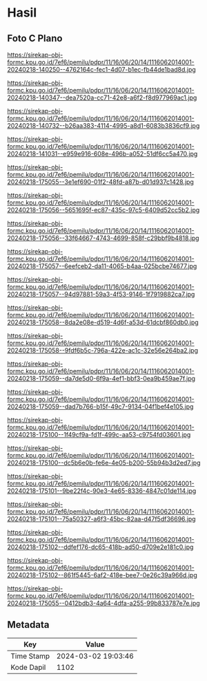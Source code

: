 # Hasil

## Foto C Plano

https://sirekap-obj-formc.kpu.go.id/7ef6/pemilu/pdpr/11/16/06/20/14/1116062014001-20240218-140250--4762164c-fec1-4d07-b1ec-fb44de1bad8d.jpg

https://sirekap-obj-formc.kpu.go.id/7ef6/pemilu/pdpr/11/16/06/20/14/1116062014001-20240218-140347--dea7520a-cc71-42e8-a6f2-f8d977969ac1.jpg

https://sirekap-obj-formc.kpu.go.id/7ef6/pemilu/pdpr/11/16/06/20/14/1116062014001-20240218-140732--b26aa383-4114-4995-a8d1-6083b3836cf9.jpg

https://sirekap-obj-formc.kpu.go.id/7ef6/pemilu/pdpr/11/16/06/20/14/1116062014001-20240218-141031--e959e916-608e-496b-a052-51df6cc5a470.jpg

https://sirekap-obj-formc.kpu.go.id/7ef6/pemilu/pdpr/11/16/06/20/14/1116062014001-20240218-175055--3e1ef690-01f2-48fd-a87b-d01d937c1428.jpg

https://sirekap-obj-formc.kpu.go.id/7ef6/pemilu/pdpr/11/16/06/20/14/1116062014001-20240218-175056--5651695f-ec87-435c-97c5-6409d52cc5b2.jpg

https://sirekap-obj-formc.kpu.go.id/7ef6/pemilu/pdpr/11/16/06/20/14/1116062014001-20240218-175056--33f64667-4743-4699-858f-c29bbf9b4818.jpg

https://sirekap-obj-formc.kpu.go.id/7ef6/pemilu/pdpr/11/16/06/20/14/1116062014001-20240218-175057--6eefceb2-da11-4065-b4aa-025bcbe74677.jpg

https://sirekap-obj-formc.kpu.go.id/7ef6/pemilu/pdpr/11/16/06/20/14/1116062014001-20240218-175057--94d97881-59a3-4f53-9146-1f7919882ca7.jpg

https://sirekap-obj-formc.kpu.go.id/7ef6/pemilu/pdpr/11/16/06/20/14/1116062014001-20240218-175058--8da2e08e-d519-4d6f-a53d-61dcbf860db0.jpg

https://sirekap-obj-formc.kpu.go.id/7ef6/pemilu/pdpr/11/16/06/20/14/1116062014001-20240218-175058--9fdf6b5c-796a-422e-ac1c-32e56e264ba2.jpg

https://sirekap-obj-formc.kpu.go.id/7ef6/pemilu/pdpr/11/16/06/20/14/1116062014001-20240218-175059--da7de5d0-6f9a-4ef1-bbf3-0ea9b459ae7f.jpg

https://sirekap-obj-formc.kpu.go.id/7ef6/pemilu/pdpr/11/16/06/20/14/1116062014001-20240218-175059--dad7b766-b15f-49c7-9134-04f1bef4e105.jpg

https://sirekap-obj-formc.kpu.go.id/7ef6/pemilu/pdpr/11/16/06/20/14/1116062014001-20240218-175100--1f49cf9a-fd1f-499c-aa53-c9754fd03601.jpg

https://sirekap-obj-formc.kpu.go.id/7ef6/pemilu/pdpr/11/16/06/20/14/1116062014001-20240218-175100--dc5b6e0b-fe6e-4e05-b200-55b94b3d2ed7.jpg

https://sirekap-obj-formc.kpu.go.id/7ef6/pemilu/pdpr/11/16/06/20/14/1116062014001-20240218-175101--9be22f4c-90e3-4e65-8336-4847c01de114.jpg

https://sirekap-obj-formc.kpu.go.id/7ef6/pemilu/pdpr/11/16/06/20/14/1116062014001-20240218-175101--75a50327-a6f3-45bc-82aa-d47f5df36696.jpg

https://sirekap-obj-formc.kpu.go.id/7ef6/pemilu/pdpr/11/16/06/20/14/1116062014001-20240218-175102--ddfef176-dc65-418b-ad50-d709e2e181c0.jpg

https://sirekap-obj-formc.kpu.go.id/7ef6/pemilu/pdpr/11/16/06/20/14/1116062014001-20240218-175102--861f5445-6af2-418e-bee7-0e26c39a966d.jpg

https://sirekap-obj-formc.kpu.go.id/7ef6/pemilu/pdpr/11/16/06/20/14/1116062014001-20240218-175055--0412bdb3-4a64-4dfa-a255-99b833787e7e.jpg


## Metadata

| Key        | Value               |
| ---------- | ------------------- |
| Time Stamp | 2024-03-02 19:03:46 |
| Kode Dapil | 1102                |



